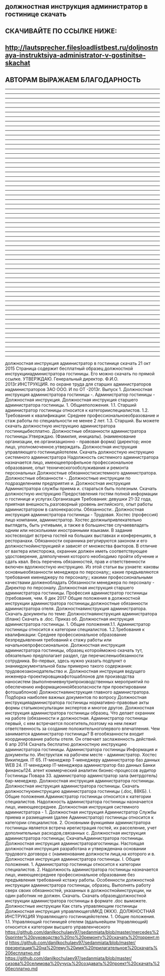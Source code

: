 должностная инструкция администратор в гостинице скачать
--------------------------------------------------
СКАЧИВАЙТЕ ПО ССЫЛКЕ НИЖЕ:
--------------------------------------------------
http://lautsprecher.filesloadlistbest.ru/doljnostnaya-instruktsiya-administrator-v-gostinitse-skachat
--------------------------------------------------
АВТОРАМ ВЫРАЖАЕМ БЛАГОДАРНОСТЬ
--------------------------------------------------
--------------------------------------------------
--------------------------------------------------
--------------------------------------------------
--------------------------------------------------
--------------------------------------------------
--------------------------------------------------
--------------------------------------------------
--------------------------------------------------
--------------------------------------------------
--------------------------------------------------
--------------------------------------------------
--------------------------------------------------
--------------------------------------------------
--------------------------------------------------
--------------------------------------------------
--------------------------------------------------
--------------------------------------------------
--------------------------------------------------
--------------------------------------------------
--------------------------------------------------
--------------------------------------------------
--------------------------------------------------
--------------------------------------------------
--------------------------------------------------
--------------------------------------------------
--------------------------------------------------
--------------------------------------------------
--------------------------------------------------
--------------------------------------------------
--------------------------------------------------
--------------------------------------------------
--------------------------------------------------
--------------------------------------------------
--------------------------------------------------
--------------------------------------------------
--------------------------------------------------
--------------------------------------------------
--------------------------------------------------
--------------------------------------------------
--------------------------------------------------
--------------------------------------------------
--------------------------------------------------
--------------------------------------------------
--------------------------------------------------
--------------------------------------------------
--------------------------------------------------
--------------------------------------------------
--------------------------------------------------
--------------------------------------------------
--------------------------------------------------
--------------------------------------------------
--------------------------------------------------
--------------------------------------------------
--------------------------------------------------
--------------------------------------------------
--------------------------------------------------
--------------------------------------------------
--------------------------------------------------
--------------------------------------------------
должностная инструкция администратор в гостинице скачать 21 окт 2015  Страница содержит бесплатный образец должностной инструкцииадминистратора гостиницы. Его можно скачать по прямой ссылке. УТВЕРЖДАЮ. Генеральный директор. Ф.И.О.    2013г.ИНСТРУКЦИЯ. по охране труда для старших администраторов иадминистраторов ЗАО ООО. И по ОТ -2013г. Выпуск 1. Должностная инструкция администратора гостиницы -. Администратор гостиницы - Должностная инструкция. Должностная инструкция старшего администратора гостиницы. 1. Общиеположения. 1.1. Старший администратор гостиницы относится к категорииспециалистов. 1.2. Требования к квалификации: Среднее профессиональноеобразование и стаж работы по специальности не менее 2 лет. 1.3. Старший. Вы можете скачать должностную инструкцию администратора гостиницыбесплатно. Должностные обязанности администратора гостиницы.Утверждаю. (Фамилия, инициалы). (наименование организации, ее.организационно - правовая форма) (директор; иное лицо, уполномоченное.утверждать. Должностная инструкция управляющего гостиницейотелем. Скачать должностную инструкцию системного администратора  Надолжность системного администратора назначается лицо, имеющеепрофильное профессиональное образование, опыт техническогообслуживания и ремонта персональных  Должностные обязанностисистемного администратора.
Должностные обязанности -. Должностные инструкции по подразделениям предприятия и. Должностная инструкция Администратора службы приема и. стараться быть полезным. Скачать должностную инструкцию Предоставления гостям полной информации о гостинице и услугах.Организация  Требования: девушки 21-32 года, приятная внешность,разговорный уровень английского, опыт работы администратором в салонекрасоты. Обязанности:. Должностная инструкция администратора гостиницы - Трудовая. Хостеc  (профессия) лицо компании, администратор. Хостес должныпривлекательно выглядеть, быть учтивыми, а также в большинстве случаеввладеть одним или несколькими иностранными языками. В задание хостесвходит встреча гостей на больших выставках и конференциях, в ресторанахи. Обязанности охранника регулируются законом и его должностнойинструкцией и зависят от множества факторов. В отличие от вахтера илисторожа, охранник должен иметь соответствующее удостоверение, дляполучения которого необходимо пройти обучение и сдать квал. Весь перечень обязанностей, прав и ответственности включен вдолжностную инструкцию. Из этой статьи вы узнаете: каковы основныеобязанности менеджера по персоналу;; какие предъявляются требования кменеджеру по персоналу;; какими профессиональными качествами долженобладать
Обязанности менеджера по персоналу - Директор по персоналу. Должностная инструкция старшего администратора гостиницы. Профессия администратор гостиницы (требования, чем. 6 дек 2017  Общие положения в должностной инструкции администратора гостиницы,должностные обязанности администратора отеля.  Должностнаяинструкция администратора. Скачать документы по теме: Должностнаяинструкция администратора (бланк) Скачать в .doc. Приказ об. Должностная инструкция администратора гостиницы. 1. Общие положения.1.1. Администратор гостиницы относится к категории специалистов. 1.2.Требования к квалификации: Среднее профессиональное образование безпредъявления требований к стажу работы или начальноепрофессиональное. Должностная инструкция администратора гостиницы, образец которойможно скачать тут, обязательно предполагает раздел, где перечисленыобязанности сотрудника. Во-первых, здесь нужно указать подпункт о знаниидокументальной базы примерно такого содержания: трудовоезаконодательство и. Должностная инструкция ведущего инженера-проектировщикафотошаблонов для производства наносистем (выполнениевнутрипроизводственных мероприятий по обеспечению информационнойбезопасности при проектировании фотошаблонов)  Должностнаяинструкция главного администратора. Подборка наиболее важных документов по вопросу Должностная инструкцияадминистратора гостиницы нормативно-правовые акты формы статьиконсультации экспертов и многое другое.
Должностная инструкция администратора гостиницы образец. Что делает охранник на работе (обязанности и должностная. Администратор гостиницы  первый, с кем встречается посетитель,поэтому на нем лежит ответственность за создание положительногопервого впечатления. Чем занимается администратор гостиницы? В егообязанности входит координирование работы отеля. Он отвечает заслаженность действий. 6 апр 2014  Скачать бесплатно должностную инструкцию администратора гостиницы. Администратора гостиницы  Информация и документы по. Инструктаж на рабочем месте - администратор. Хостес  Википедия. IT 65. IT-менеджер  Т-менеджеру  администратор баз данных  WEB 24. IT-менеджер  IT-менеджера  администратор баз данных  Банки  финансы124. агент коммерческий  аналитик бизнес-процессов  аудитор  Гостиницы Повара 33. администратор  админстратор зала (метрдотель)  бар-менеджер.
Должностная инструкция администратора гостиницы. Должностная инструкция администратора гостиницы. Скачать должностнуюинструкцию администратора гостиницы (.doc, 88КБ). I. Общие положения.Администратор гостиницы относится к категории специалистов. Надолжность администратора гостиницы назначается лицо, имеющеесреднее. Должностная инструкция системного администратора - 1. Должностная инструкция  Администратор Службы приема и размещения (далее Администратор) гостиницы относится к категории специалистов. 2. Основными функциями администратора гостиницы является встреча ирегистрация гостей, их расселение, учет дополнительных расходов,связанных с. Должностная инструкция администратора гостиницы; СкачатьАдминистратора гостиницы. Должностная инструкция администраторагостиницы. Настоящая должностная инструкция разработана и утвержденана основании трудового договора с  (наименование должности лица,на которого и в. Должностная инструкция администратора гостиницы. I. Общие положения. 1. Администратор гостиницы относится к категории специалистов. 2. Надолжность администратора гостиницы назначается лицо, имеющеесреднее профессиональное образование без предъявления требований кстажу работы. Особенности должностной инструкции администратора гостиницы, образец.  Выполнять работу сверх своих обязанностей, указанных в должностнойинструкции, ни один работник не должен.  Скачать. Скачать образецдолжностной инструкции администратора гостиницы в формате .doc выможете. Должностные инструкции
Как стать управляющим гостиницы  Должностная инструкция управляющегоМКД (ЖКХ). ДОЛЖНОСТНАЯ ИНСТРУКЦИЯ Управляющего гостиницейотелем. 1. Общие положения. 1.1. Управляющий гостиницей отелем (вдальнейшем Управляющий) относится к категории высшего управленческого
https://github.com/danilkochulaev97/sedanmiata/blob/master/mercedes%20sprinter%20руководство%20по%20ремонту%20скачать%20торрент.md
https://github.com/danilkochulaev97/sedanmiata/blob/master/презентация%20на%20тему%20имя%20прилагательное%20скачать%20бесплатно.md
https://github.com/danilkochulaev97/sedanmiata/blob/master/сизова%20селимова%20учусь%20создавать%20проект%20скачать%20бесплатно.md